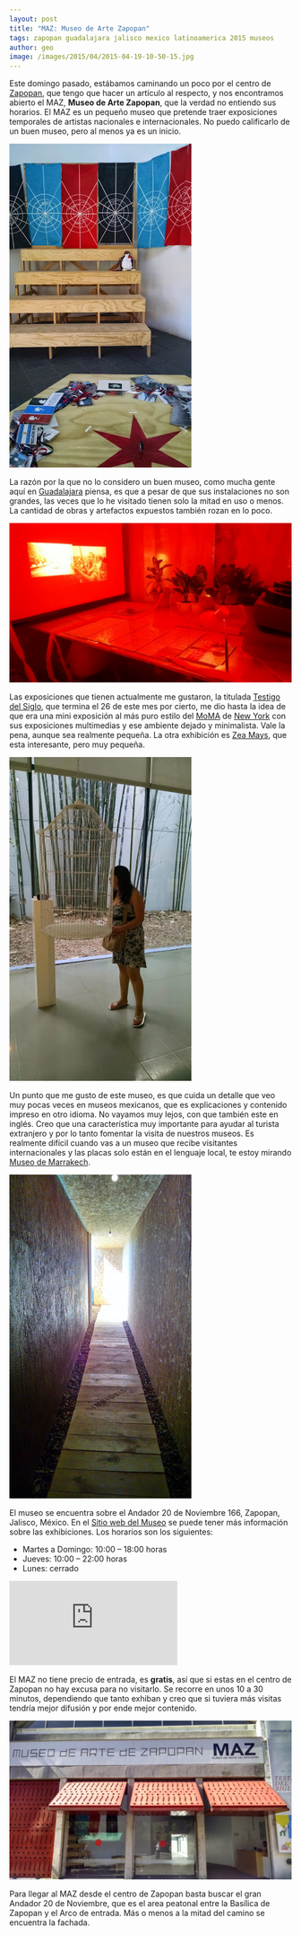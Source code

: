 ```yaml
---
layout: post
title: "MAZ: Museo de Arte Zapopan"
tags: zapopan guadalajara jalisco mexico latinoamerica 2015 museos
author: geo
image: /images/2015/04/2015-04-19-10-50-15.jpg
---
```

Este domingo pasado, estábamos caminando un poco por el centro de [Zapopan](/tag/zapopan), que tengo que hacer un artículo al respecto, y nos encontramos abierto el MAZ, **Museo de Arte Zapopan**, que la verdad no entiendo sus horarios. El MAZ es un pequeño museo que pretende traer exposiciones temporales de artistas nacionales e internacionales. No puedo calificarlo de un buen museo, pero al menos ya es un inicio.

![Lobby del Museo MAZ](/images/2015/04/2015-04-19-10-49-41.jpg)

La razón por la que no lo considero un buen museo, como mucha gente aquí en [Guadalajara](/tag/guadalajara) piensa, es que a pesar de que sus instalaciones no son grandes, las veces que lo he visitado tienen solo la mitad en uso o menos. La cantidad de obras y artefactos expuestos también rozan en lo poco. 

![Exposición Testigo del Siglo](/images/2015/04/2015-04-19-10-25-43.jpg)

Las exposiciones que tienen actualmente me gustaron, la titulada [Testigo del Siglo](http://mazmuseo.com/?post_causes=testigo-del-siglo), que termina el 26 de este mes por cierto, me dio hasta la idea de que era una mini exposición al más puro estilo del [MoMA](/moma-museo-de-arte-moderno/) de [New York](/tag/new-york) con sus exposiciones multimedias y ese ambiente dejado y minimalista. Vale la pena, aunque sea realmente pequeña. La otra exhibición es [Zea Mays](http://mazmuseo.com/?post_causes=zea-mays), que esta interesante, pero muy pequeña.

![Arte moderno, una jaula vacía y una grabación que dice Guantanamo, Rox confundida](/images/2015/04/2015-04-19-10-32-44.jpg)

Un punto que me gusto de este museo, es que cuida un detalle que veo muy pocas veces en museos mexicanos, que es explicaciones y contenido impreso en otro idioma. No vayamos muy lejos, con que también este en inglés. Creo que una característica muy importante para ayudar al turista extranjero y por lo tanto fomentar la visita de nuestros museos. Es realmente difícil cuando vas a un museo que recibe visitantes internacionales y las placas solo están en el lenguaje local, te estoy mirando [Museo de Marrakech](/marrakesh-museos/).

![Esto es lo que me gusta, que no entiendo](/images/2015/04/2015-04-19-10-35-22.jpg)

El museo se encuentra sobre el Andador 20 de Noviembre 166, Zapopan, Jalisco, México. En el [Sitio web del Museo](http://www.mazmuseo.com/) se puede tener más información sobre las exhibiciones. Los horarios son los siguientes:

* Martes a Domingo: 10:00 – 18:00 horas
* Jueves: 10:00 – 22:00 horas
* Lunes: cerrado

<div class="embed-responsive embed-responsive-16by9">
<iframe src="https://www.google.com/maps/embed?pb=!1m18!1m12!1m3!1d3731.7422168928647!2d-103.38986!3d20.720689999999998!2m3!1f0!2f0!3f0!3m2!1i1024!2i768!4f13.1!3m3!1m2!1s0x8428afb08296651b%3A0x5ea6d529ed497791!2sMuseo+de+Arte+Zapopan!5e0!3m2!1sen!2smx!4v1429711309788" class="embed-responsive-item" frameborder="0" style="border:0"></iframe>
</div>

El MAZ no tiene precio de entrada, es **gratis**, así que si estas en el centro de Zapopan no hay excusa para no visitarlo. Se recorre en unos 10 a 30 minutos, dependiendo que tanto exhiban y creo que si tuviera más visitas tendría mejor difusión y por ende mejor contenido.

![Entrada del MAZ](/images/2015/04/2015-04-19-10-50-15.jpg)

Para llegar al MAZ desde el centro de Zapopan basta buscar el gran Andador 20 de Noviembre, que es el area peatonal entre la Basílica de Zapopan y el Arco de entrada. Más o menos a la mitad del camino se encuentra la fachada.